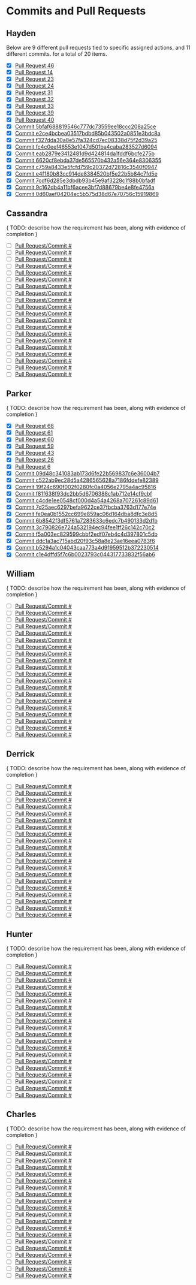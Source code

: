 # Commits and Pull Requests

## Hayden

Below are 9 different pull requests tied to specific assigned actions, and 11 different commits. for a total of 20 items.

- [x] [Pull Request 46](https://github.com/DryCreations/pdfproject/pull/46)
- [x] [Pull Request 14](https://github.com/DryCreations/pdfproject/pull/14)
- [x] [Pull Request 23](https://github.com/DryCreations/pdfproject/pull/23)
- [x] [Pull Request 24](https://github.com/DryCreations/pdfproject/pull/24)
- [x] [Pull Request 31](https://github.com/DryCreations/pdfproject/pull/31)
- [x] [Pull Request 32](https://github.com/DryCreations/pdfproject/pull/32)
- [x] [Pull Request 33](https://github.com/DryCreations/pdfproject/pull/33)
- [x] [Pull Request 39](https://github.com/DryCreations/pdfproject/pull/39)
- [x] [Pull Request 40](https://github.com/DryCreations/pdfproject/pull/40)
- [x] [Commit 5bfaf688819546c777dc73559ee18ccc208a25ce](https://github.com/DryCreations/pdfproject/commit/5bfaf688819546c777dc73559ee18ccc208a25ce)
- [x] [Commit e2ce4bcbea03517bdbd85b043502a0851e3bdc8a](https://github.com/DryCreations/pdfproject/commit/e2ce4bcbea03517bdbd85b043502a0851e3bdc8a)
- [x] [Commit f327dda30a8e57fa324cd7ec08338d75f2d39a25](https://github.com/DryCreations/pdfproject/commit/f327dda30a8e57fa324cd7ec08338d75f2d39a25)
- [x] [Commit fc4c0eef46553e1047d501ba4caba283527d6094](https://github.com/DryCreations/pdfproject/commit/fc4c0eef46553e1047d501ba4caba283527d6094)
- [x] [Commit eab2879e3412481d9d424814da1fddf6bcfe275b](https://github.com/DryCreations/pdfproject/commit/eab2879e3412481d9d424814da1fddf6bcfe275b)
- [x] [Commit 6620cf8ebda37de565570b432a56e364e8306355](https://github.com/DryCreations/pdfproject/commit/6620cf8ebda37de565570b432a56e364e8306355)
- [x] [Commit c759a8433e5fcfd759c20372d72816c3540f0947](https://github.com/DryCreations/pdfproject/commit/c759a8433e5fcfd759c20372d72816c3540f0947)
- [x] [Commit e4f180b83cc914de8384520bf5e22b5b84c7fd5e](https://github.com/DryCreations/pdfproject/commit/e4f180b83cc914de8384520bf5e22b5b84c7fd5e)
- [x] [Commit 7cdf6d285e3dbdb93b45e9af3228c1f88b0bfadf](https://github.com/DryCreations/pdfproject/commit/7cdf6d285e3dbdb93b45e9af3228c1f88b0bfadf)
- [x] [Commit 9c162db4a11bf6acee3bf7d88679be4e8fe4756a](https://github.com/DryCreations/pdfproject/commit/9c162db4a11bf6acee3bf7d88679be4e8fe4756a)
- [x] [Commit 0d60aef04204ec5b575d38d67e70756c15919869](https://github.com/DryCreations/pdfproject/commit/0d60aef04204ec5b575d38d67e70756c15919869)

## Cassandra

{ TODO: describe how the requirement has been, along with evidence of completion }

- [ ] [Pull Request/Commit #]()
- [ ] [Pull Request/Commit #]()
- [ ] [Pull Request/Commit #]()
- [ ] [Pull Request/Commit #]()
- [ ] [Pull Request/Commit #]()
- [ ] [Pull Request/Commit #]()
- [ ] [Pull Request/Commit #]()
- [ ] [Pull Request/Commit #]()
- [ ] [Pull Request/Commit #]()
- [ ] [Pull Request/Commit #]()
- [ ] [Pull Request/Commit #]()
- [ ] [Pull Request/Commit #]()
- [ ] [Pull Request/Commit #]()
- [ ] [Pull Request/Commit #]()
- [ ] [Pull Request/Commit #]()
- [ ] [Pull Request/Commit #]()
- [ ] [Pull Request/Commit #]()
- [ ] [Pull Request/Commit #]()
- [ ] [Pull Request/Commit #]()
- [ ] [Pull Request/Commit #]()

## Parker

{ TODO: describe how the requirement has been, along with evidence of completion }

- [x] [Pull Request 68](https://github.com/DryCreations/pdfproject/pull/68)
- [x] [Pull Request 61](https://github.com/DryCreations/pdfproject/pull/61)
- [x] [Pull Request 60](https://github.com/DryCreations/pdfproject/pull/60)
- [x] [Pull Request 59](https://github.com/DryCreations/pdfproject/pull/59)
- [x] [Pull Request 43](https://github.com/DryCreations/pdfproject/pull/43)
- [x] [Pull Request 26](https://github.com/DryCreations/pdfproject/pull/26)
- [x] [Pull Request 6](https://github.com/DryCreations/pdfproject/pull/6)
- [x] [Commit 09d48c341083ab173d6fe22b569837c6e36004b7](https://github.com/DryCreations/pdfproject/pull/26/commits/09d48c341083ab173d6fe22b569837c6e36004b7)
- [x] [Commit c522ab9ec28d5a4286565628a7186fddefe82389](https://github.com/DryCreations/pdfproject/pull/43/commits/c522ab9ec28d5a4286565628a7186fddefe82389)
- [x] [Commit 19f24c690f002f0280fc0a4056e2795a4ac95816](https://github.com/DryCreations/pdfproject/pull/59/commits/19f24c690f002f0280fc0a4056e2795a4ac95816)
- [x] [Commit f81f638f93dc2bb5d6706388c1ab712e14cf9cbf](https://github.com/DryCreations/pdfproject/pull/59/commits/f81f638f93dc2bb5d6706388c1ab712e14cf9cbf)
- [x] [Commit c4cde1ee0548cf000d4a54a4268a707261c89d61](https://github.com/DryCreations/pdfproject/pull/59/commits/c4cde1ee0548cf000d4a54a4268a707261c89d61)
- [x] [Commit 7d25aec6297befa9622ce37fbcba3763d177e74e](https://github.com/DryCreations/pdfproject/pull/59/commits/7d25aec6297befa9622ce37fbcba3763d177e74e)
- [x] [Commit fe0ea0b1552cc699e859ac06d164dba8dfc3e8d5](https://github.com/DryCreations/pdfproject/pull/60/commits/fe0ea0b1552cc699e859ac06d164dba8dfc3e8d5)
- [x] [Commit 6b8542f3df5761a7283633c6edc7b490133d2d1b](https://github.com/DryCreations/pdfproject/pull/61/commits/6b8542f3df5761a7283633c6edc7b490133d2d1b)
- [x] [Commit 3c790826e724a532194ec94fee1ff26c142c70c2](https://github.com/DryCreations/pdfproject/pull/68/commits/3c790826e724a532194ec94fee1ff26c142c70c2)
- [x] [Commit f5a003ec829599cbbf2edf07eb4c4d397801c5db](https://github.com/DryCreations/pdfproject/pull/68/commits/f5a003ec829599cbbf2edf07eb4c4d397801c5db)
- [x] [Commit ddc1a3ac715abd20f93c58a8e23ae16eea0783f6](https://github.com/DryCreations/pdfproject/pull/68/commits/ddc1a3ac715abd20f93c58a8e23ae16eea0783f6)
- [x] [Commit b5294a1c04043caa773a4d91959512b372230514](https://github.com/DryCreations/pdfproject/pull/6/commits/b5294a1c04043caa773a4d91959512b372230514)
- [x] [Commit c1e4dffd5f7c6b0023793c044317733832f56ab6](https://github.com/DryCreations/pdfproject/commit/c1e4dffd5f7c6b0023793c044317733832f56ab6)

## William

{ TODO: describe how the requirement has been, along with evidence of completion }

- [ ] [Pull Request/Commit #]()
- [ ] [Pull Request/Commit #]()
- [ ] [Pull Request/Commit #]()
- [ ] [Pull Request/Commit #]()
- [ ] [Pull Request/Commit #]()
- [ ] [Pull Request/Commit #]()
- [ ] [Pull Request/Commit #]()
- [ ] [Pull Request/Commit #]()
- [ ] [Pull Request/Commit #]()
- [ ] [Pull Request/Commit #]()
- [ ] [Pull Request/Commit #]()
- [ ] [Pull Request/Commit #]()
- [ ] [Pull Request/Commit #]()
- [ ] [Pull Request/Commit #]()
- [ ] [Pull Request/Commit #]()
- [ ] [Pull Request/Commit #]()
- [ ] [Pull Request/Commit #]()
- [ ] [Pull Request/Commit #]()
- [ ] [Pull Request/Commit #]()
- [ ] [Pull Request/Commit #]()

## Derrick

{ TODO: describe how the requirement has been, along with evidence of completion }

- [ ] [Pull Request/Commit #]()
- [ ] [Pull Request/Commit #]()
- [ ] [Pull Request/Commit #]()
- [ ] [Pull Request/Commit #]()
- [ ] [Pull Request/Commit #]()
- [ ] [Pull Request/Commit #]()
- [ ] [Pull Request/Commit #]()
- [ ] [Pull Request/Commit #]()
- [ ] [Pull Request/Commit #]()
- [ ] [Pull Request/Commit #]()
- [ ] [Pull Request/Commit #]()
- [ ] [Pull Request/Commit #]()
- [ ] [Pull Request/Commit #]()
- [ ] [Pull Request/Commit #]()
- [ ] [Pull Request/Commit #]()
- [ ] [Pull Request/Commit #]()
- [ ] [Pull Request/Commit #]()
- [ ] [Pull Request/Commit #]()
- [ ] [Pull Request/Commit #]()
- [ ] [Pull Request/Commit #]()

## Hunter

{ TODO: describe how the requirement has been, along with evidence of completion }

- [ ] [Pull Request/Commit #]()
- [ ] [Pull Request/Commit #]()
- [ ] [Pull Request/Commit #]()
- [ ] [Pull Request/Commit #]()
- [ ] [Pull Request/Commit #]()
- [ ] [Pull Request/Commit #]()
- [ ] [Pull Request/Commit #]()
- [ ] [Pull Request/Commit #]()
- [ ] [Pull Request/Commit #]()
- [ ] [Pull Request/Commit #]()
- [ ] [Pull Request/Commit #]()
- [ ] [Pull Request/Commit #]()
- [ ] [Pull Request/Commit #]()
- [ ] [Pull Request/Commit #]()
- [ ] [Pull Request/Commit #]()
- [ ] [Pull Request/Commit #]()
- [ ] [Pull Request/Commit #]()
- [ ] [Pull Request/Commit #]()
- [ ] [Pull Request/Commit #]()
- [ ] [Pull Request/Commit #]()

## Charles

{ TODO: describe how the requirement has been, along with evidence of completion }

- [ ] [Pull Request/Commit #]()
- [ ] [Pull Request/Commit #]()
- [ ] [Pull Request/Commit #]()
- [ ] [Pull Request/Commit #]()
- [ ] [Pull Request/Commit #]()
- [ ] [Pull Request/Commit #]()
- [ ] [Pull Request/Commit #]()
- [ ] [Pull Request/Commit #]()
- [ ] [Pull Request/Commit #]()
- [ ] [Pull Request/Commit #]()
- [ ] [Pull Request/Commit #]()
- [ ] [Pull Request/Commit #]()
- [ ] [Pull Request/Commit #]()
- [ ] [Pull Request/Commit #]()
- [ ] [Pull Request/Commit #]()
- [ ] [Pull Request/Commit #]()
- [ ] [Pull Request/Commit #]()
- [ ] [Pull Request/Commit #]()
- [ ] [Pull Request/Commit #]()
- [ ] [Pull Request/Commit #]()
